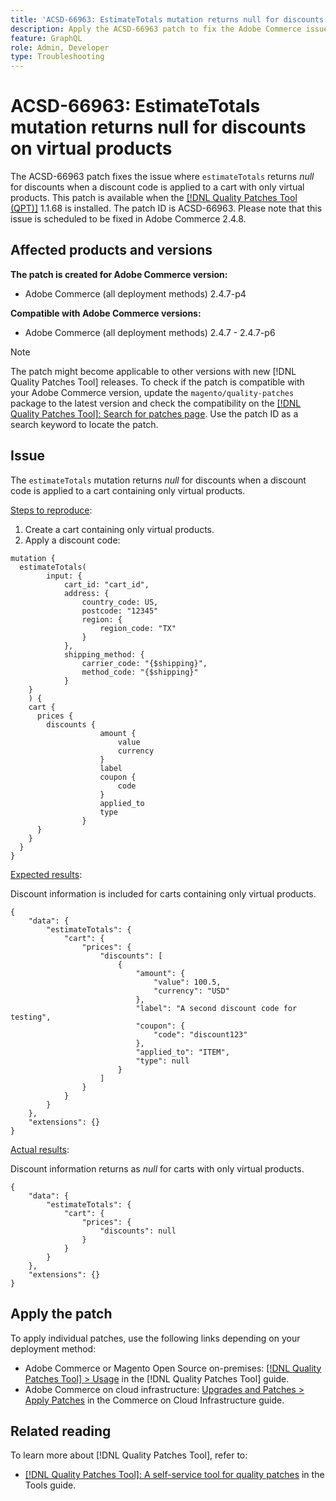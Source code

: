 ```yaml
---
title: 'ACSD-66963: EstimateTotals mutation returns null for discounts on virtual products'
description: Apply the ACSD-66963 patch to fix the Adobe Commerce issue where `estimateTotals` returns *null* for discounts when a discount code is applied to a cart with only virtual products.
feature: GraphQL
role: Admin, Developer
type: Troubleshooting
---
```


# ACSD-66963: EstimateTotals mutation returns null for discounts on virtual products

The ACSD-66963 patch fixes the issue where `estimateTotals` returns *null* for discounts when a discount code is applied to a cart with only virtual products. This patch is available when the [[!DNL Quality Patches Tool (QPT)]](/help/tools/quality-patches-tool/quality-patches-tool-to-self-serve-quality-patches.md) 1.1.68 is installed. The patch ID is ACSD-66963. Please note that this issue is scheduled to be fixed in Adobe Commerce 2.4.8.

## Affected products and versions

**The patch is created for Adobe Commerce version:**

* Adobe Commerce (all deployment methods) 2.4.7-p4

**Compatible with Adobe Commerce versions:**

* Adobe Commerce (all deployment methods) 2.4.7 - 2.4.7-p6

>[!NOTE]
>
>The patch might become applicable to other versions with new [!DNL Quality Patches Tool] releases. To check if the patch is compatible with your Adobe Commerce version, update the `magento/quality-patches` package to the latest version and check the compatibility on the [[!DNL Quality Patches Tool]: Search for patches page](https://experienceleague.adobe.com/tools/commerce-quality-patches/index.html). Use the patch ID as a search keyword to locate the patch.

## Issue

The `estimateTotals` mutation returns *null* for discounts when a discount code is applied to a cart containing only virtual products.

<u>Steps to reproduce</u>:

1. Create a cart containing only virtual products.
1. Apply a discount code:

```
mutation {
  estimateTotals(
		input: {
			cart_id: "cart_id",
			address: {
				country_code: US,
				postcode: "12345"
				region: {
					region_code: "TX"
				}
			},
			shipping_method: {
				carrier_code: "{$shipping}",
				method_code: "{$shipping}"
			}
  	}
	) {
    cart {
      prices {
        discounts {
					amount {
						value
						currency
					}
					label
					coupon {
						code
					}
					applied_to
					type
				}
      }
    }
  }
}
```

<u>Expected results</u>:

Discount information is included for carts containing only virtual products.

```
{
    "data": {
        "estimateTotals": {
            "cart": {
                "prices": {
                    "discounts": [
                        {
                            "amount": {
                                "value": 100.5,
                                "currency": "USD"
                            },
                            "label": "A second discount code for testing",
                            "coupon": {
                                "code": "discount123"
                            },
                            "applied_to": "ITEM",
                            "type": null
                        }
                    ]
                }
            }
        }
    },
    "extensions": {}
}
```

<u>Actual results</u>:

Discount information returns as *null* for carts with only virtual products.

```
{
    "data": {
        "estimateTotals": {
            "cart": {
                "prices": {
                    "discounts": null
                }
            }
        }
    },
    "extensions": {}
}
```

## Apply the patch

To apply individual patches, use the following links depending on your deployment method:

* Adobe Commerce or Magento Open Source on-premises: [[!DNL Quality Patches Tool] > Usage](/help/tools/quality-patches-tool/usage.md) in the [!DNL Quality Patches Tool] guide.
* Adobe Commerce on cloud infrastructure: [Upgrades and Patches > Apply Patches](https://experienceleague.adobe.com/docs/commerce-cloud-service/user-guide/develop/upgrade/apply-patches.html) in the Commerce on Cloud Infrastructure guide.

## Related reading

To learn more about [!DNL Quality Patches Tool], refer to:

* [[!DNL Quality Patches Tool]: A self-service tool for quality patches](/help/tools/quality-patches-tool/quality-patches-tool-to-self-serve-quality-patches.md) in the Tools guide.
